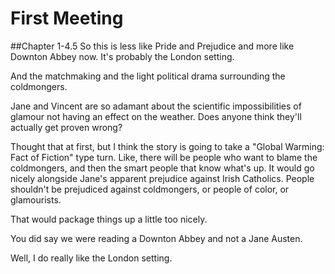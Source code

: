 # First Meeting
##Chapter 1-4.5
So this is less like Pride and Prejudice and more like Downton Abbey now.  It's probably the London setting.

And the matchmaking and the light political drama surrounding the coldmongers.  

Jane and Vincent are so adamant about the scientific impossibilities of glamour not having an effect on the weather.  Does anyone think they'll actually get proven wrong?

Thought that at first, but I think the story is going to take a "Global Warming: Fact of Fiction" type turn.  Like, there will be people who want to blame the coldmongers, and then the smart people that know what's up.  It would go nicely alongside Jane's apparent prejudice against Irish Catholics.  People shouldn't be prejudiced against coldmongers, or people of color, or glamourists.  

That would package things up a little too nicely.  

You did say we were reading a Downton Abbey and not a Jane Austen.  

Well, I do really like the London setting.  